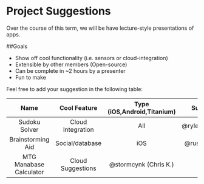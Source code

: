 Project Suggestions
===================

Over the course of this term, we will be have lecture-style presentations of apps. 

##Goals
* Show off cool functionality (i.e. sensors or cloud-integration)
* Extensible by other members (Open-source)
* Can be complete in ~2 hours by a presenter
* Fun to make

Feel free to add your suggestion in the following table:

| Name | Cool Feature | Type (iOS,Android,Titanium) | Suggester |
| :------: | :----------------: | :-------------------------------------: | :-------------: |
| Sudoku Solver | Cloud Integration | All | @ryleyherrington |
| Brainstorming Aid | Social/database | iOS | @russellbarnes |
| MTG Manabase Calculator | Cloud Suggestions | @stormcynk (Chris K.)|
 


